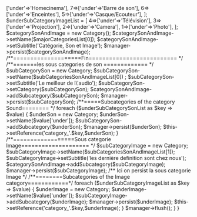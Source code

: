 <?php

namespace App\DataFixtures;

//use App\DataFixtures\ProductsFixtures;
use Doctrine\Common\DataFixtures\DependentFixtureInterface;
use App\Entity\Category;
use App\Entity\Product;
use App\Repository\ProductRepository;
use Doctrine\Bundle\FixturesBundle\Fixture;
use Doctrine\Persistence\ObjectManager;

class CategorySonAndImageFixtures extends Fixture
{
    public const CATEGORY_REFERENCE = 'category_';

    public function load(ObjectManager $manager)
    {
        $majorCategoriesList = [

            // I am testing a nested table to link the major categories to the relevant
            // subcategories

            'Son/Images',
            'Informatiques',
            'Objet connecté',
            'Téléphonie',

            
        ];
        $subCategoriesSonAndImageList = [
            'Son',
            'Images'
            
        ];
        $underSubCategorySonList = [
            8=>['under'=>'Homecinema'],
            7=>['under'=>'Barre de son'],
            6=>['under'=>'Enceintes'],
            5=>['under'=>'Casque/Ecouteur'],
         
         
         
     ];
     $underSubCategoryImageList = [
        4=>['under'=>'Télévision'],
        3=>['under'=>'Projection'],
        2=>['under'=>'Camera'],
        1=>['under'=>'Photo'],
        

    ];



        $categorySonAndImage = new Category();
        $categorySonAndImage->setName($majorCategoriesList[0]);
        $categorySonAndImage->setSubtitle('Catégorie, Son et Image');

        $manager->persist($categorySonAndImage);

        /**====================Fin========================== */

        /**=======les sous categories de son ============= */

        $subCategorySon = new Category;
        $subCategorySon->setName($subCategoriesSonAndImageList[0]) ;
        $subCategorySon->setSubtitle('Le meilleur de l\'audio');
        $subCategorySon->setCategory($subCategorySon);
        $categorySonAndImage->addSubcategory($subCategorySon);


        $manager->persist($subCategorySon);

        /**=====Subcategories of the category Sound======== */

        foreach ($underSubCategorySonList as $key => $value) {
            $underSon = new Category;
            $underSon->setName($value['under']);
            $subCategorySon->addSubcategory($underSon);
            $manager->persist($underSon);
            $this->setReference('category_'.$key,$underSon);
        }

         /**==================Sous categorie Image==================== */
         $subCategoryImage = new Category;
         $subCategoryImage->setName($subCategoriesSonAndImageList[1]);
         $subCategoryImage->setSubtitle('les dernière definition sont chez nous');
         $categorySonAndImage->addSubcategory($subCategoryImage);
 
         $manager->persist($subCategoryImage); /** Ici on persist la sous categorie Image */
 
 
         /**========Subcategories of the Image category============*/
         foreach ($underSubCategoryImageList as $key => $value) {
             $underImage = new Category;
             $underImage->setName($value['under']);
             $subCategoryImage->addSubcategory($underImage);
             $manager->persist($underImage);
             $this->setReference('category_'.$key,$underImage);
         }

         $manager->flush();

    }

}